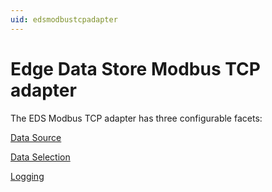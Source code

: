 ```yaml
---
uid: edsmodbustcpadapter
---
```


# Edge Data Store Modbus TCP adapter

The EDS Modbus TCP adapter has three configurable facets:

[Data Source](xref:modbus_DataSource_schema)

[Data Selection](xref:modbus_DataSelection_schema)

[Logging](xref:modbus_Logging_schema)
